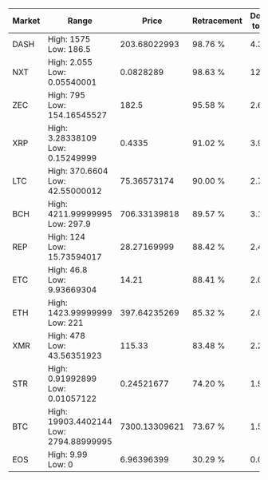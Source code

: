 | Market | Range | Price| Retracement | Doubles to 50% |
| --- | --- | --- | --- | --- |
| DASH | High: 1575<br />Low: 186.5 | 203.68022993 | 98.76 % | 4.32 |
| NXT | High: 2.055<br />Low: 0.05540001 | 0.0828289 | 98.63 % | 12.74 |
| ZEC | High: 795<br />Low: 154.16545527 | 182.5 | 95.58 % | 2.60 |
| XRP | High: 3.28338109<br />Low: 0.15249999 | 0.4335 | 91.02 % | 3.96 |
| LTC | High: 370.6604<br />Low: 42.55000012 | 75.36573174 | 90.00 % | 2.74 |
| BCH | High: 4211.99999995<br />Low: 297.9 | 706.33139818 | 89.57 % | 3.19 |
| REP | High: 124<br />Low: 15.73594017 | 28.27169999 | 88.42 % | 2.47 |
| ETC | High: 46.8<br />Low: 9.93669304 | 14.21 | 88.41 % | 2.00 |
| ETH | High: 1423.99999999<br />Low: 221 | 397.64235269 | 85.32 % | 2.07 |
| XMR | High: 478<br />Low: 43.56351923 | 115.33 | 83.48 % | 2.26 |
| STR | High: 0.91992899<br />Low: 0.01057122 | 0.24521677 | 74.20 % | 1.90 |
| BTC | High: 19903.4402144<br />Low: 2794.88999995 | 7300.13309621 | 73.67 % | 1.55 |
| EOS | High: 9.99<br />Low: 0 | 6.96396399 | 30.29 % | 0.00 |
